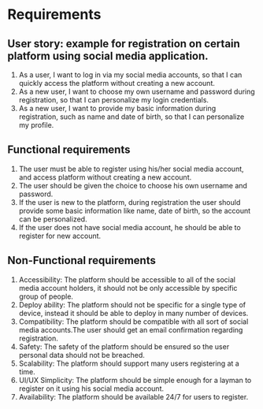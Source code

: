 # Requirements
## User story: example for registration on  certain platform using social media application.
1.	As a user, I want to log in via my social media accounts, so that I can quickly access the platform without creating a new account.
2.	As a new user, I want to choose my own username and password during registration, so that I can personalize my login credentials.
3.	As a new user, I want to provide my basic information during registration, such as name and date of birth, so that I can personalize my profile.

## Functional requirements
1.	The user must be able to register using his/her social media account, and access platform without creating a new account.
2. The user should be given the choice to choose his own username and password.
3.	If the user is new to the platform, during registration the user should provide some basic information like name, date of birth, so the account can be personalized. 
4.	If the user does not have social media account, he should be able to register for new account. 

## Non-Functional requirements
1.	Accessibility: The platform should be accessible to all of the social media account holders, it should not be only accessible by specific group of people.
2.	Deploy ability: The platform should not be specific for a single type of device, instead it should be able to deploy in many number of devices.
3.	Compatibility: The platform should be compatible with all sort of social media accounts.The user should get an email confirmation regarding registration.
4.	Safety: The safety of the platform should be ensured so the user personal data should not be breached.
5.	Scalability: The platform should support many users registering at a time.
6.	UI/UX Simplicity: The platform should be simple enough for a layman to register on it using his social media account.
7.	Availability: The platform should be available 24/7 for users to register.
